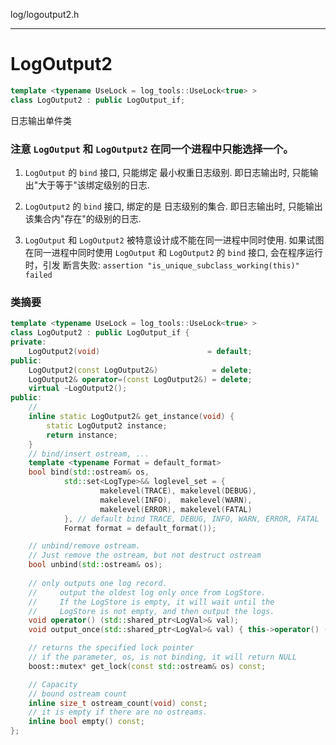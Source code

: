 log/logoutput2.h

-----

# LogOutput2

```cpp
template <typename UseLock = log_tools::UseLock<true> >
class LogOutput2 : public LogOutput_if;
```

日志输出单件类

### 注意 `LogOutput` 和 `LogOutput2` 在同一个进程中只能选择一个。

1. `LogOutput` 的 `bind` 接口, 只能绑定 最小权重日志级别. 即日志输出时, 只能输出"大于等于"该绑定级别的日志.

2. `LogOutput2` 的 `bind` 接口, 绑定的是 日志级别的集合. 即日志输出时, 只能输出该集合内"存在"的级别的日志.

3. `LogOutput` 和 `LogOutput2` 被特意设计成不能在同一进程中同时使用. 如果试图在同一进程中同时使用 `LogOutput` 和 `LogOutput2` 的 `bind` 接口, 会在程序运行时，引发 断言失败: `assertion "is_unique_subclass_working(this)" failed`


### 类摘要

```cpp
template <typename UseLock = log_tools::UseLock<true> >
class LogOutput2 : public LogOutput_if {
private:
	LogOutput2(void)                        = default;
public:
	LogOutput2(const LogOutput2&)            = delete;
	LogOutput2& operator=(const LogOutput2&) = delete;
	virtual ~LogOutput2();
public:
	// 
	inline static LogOutput2& get_instance(void) {
		static LogOutput2 instance;
		return instance; 
	}
	// bind/insert ostream, ... 
	template <typename Format = default_format>
	bool bind(std::ostream& os, 
			std::set<LogType>&& loglevel_set = { 
                    makelevel(TRACE), makelevel(DEBUG),
                    makelevel(INFO),  makelevel(WARN),
                    makelevel(ERROR), makelevel(FATAL) 
            }, // default bind TRACE, DEBUG, INFO, WARN, ERROR, FATAL
			Format format = default_format());

	// unbind/remove ostream. 
	// Just remove the ostream, but not destruct ostream
	bool unbind(std::ostream& os);
	
	// only outputs one log record.
	//     output the oldest log only once from LogStore.
	//     If the LogStore is empty, it will wait until the
	//     LogStore is not empty, and then output the logs.
	void operator() (std::shared_ptr<LogVal>& val);
	void output_once(std::shared_ptr<LogVal>& val) { this->operator() (val); }

	// returns the specified lock pointer
	// if the parameter, os, is not binding, it will return NULL
	boost::mutex* get_lock(const std::ostream& os) const;

	// Capacity
	// bound ostream count
	inline size_t ostream_count(void) const;
	// it is empty if there are no ostreams.
	inline bool empty() const;
};
```